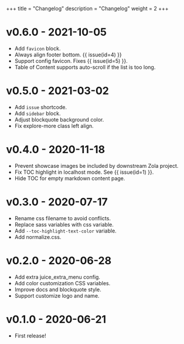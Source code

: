 +++
title = "Changelog"
description = "Changelog"
weight = 2
+++

# v0.6.0 - 2021-10-05

- Add `favicon` block.
- Always align footer bottom. {{ issue(id=4) }}
- Support config favicon. Fixes {{ issue(id=5) }}.
- Table of Content supports auto-scroll if the list is too long.

# v0.5.0 - 2021-03-02

- Add `issue` shortcode.
- Add `sidebar` block.
- Adjust blockquote background color.
- Fix explore-more class left align.

# v0.4.0 - 2020-11-18

- Prevent showcase images be included by downstream Zola project.
- Fix TOC highlight in localhost mode. See {{ issue(id=1) }}.
- Hide TOC for empty markdown content page.

# v0.3.0 - 2020-07-17

- Rename css filename to avoid conflicts.
- Replace sass variables with css variable.
- Add `--toc-highlight-text-color` variable.
- Add normalize.css.
 
# v0.2.0 - 2020-06-28

- Add extra juice_extra_menu config.
- Add color customization CSS variables.
- Improve docs and blockquote style.
- Support customize logo and name.

# v0.1.0 - 2020-06-21

- First release!